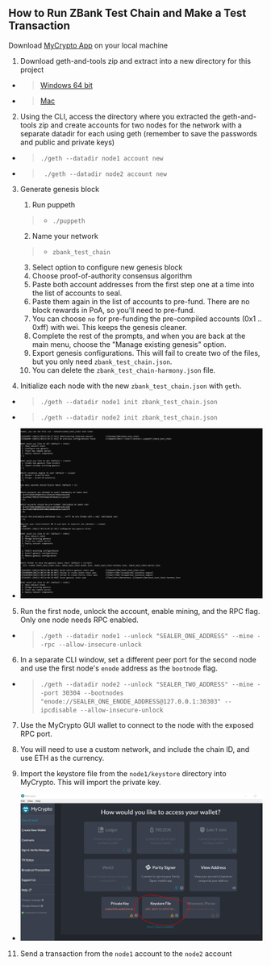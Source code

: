 ## How to Run ZBank Test Chain and Make a Test Transaction


Download [MyCrypto App](https://app.mycrypto.com/download-desktop-app) on your local machine 

1. Download geth-and-tools zip and extract into a new directory for this project
-   >[Windows 64 bit](https://gethstore.blob.core.windows.net/builds/geth-alltools-windows-amd64-1.9.7-a718daa6.zip)
-   >[Mac](https://gethstore.blob.core.windows.net/builds/geth-alltools-darwin-amd64-1.9.7-a718daa6.tar.gz)
    

2. Using the CLI, access the directory where you extracted the geth-and-tools zip and create accounts for two nodes for the network with a separate datadir for each using geth (remember to save the passwords and public and private keys)

-   >` ./geth --datadir node1 account new `

-   >` ./geth --datadir node2 account new`

3. Generate genesis block
    1. Run puppeth 
    >- `./puppeth`
    2. Name your network 
    >- `zbank_test_chain`
    3. Select option to configure new genesis block
    4. Choose proof-of-authority consensus algorithm
    5. Paste both account addresses from the first step one at a time into the list of accounts to seal.
    6. Paste them again in the list of accounts to pre-fund. There are no block rewards in PoA, so you'll need to pre-fund.
    7. You can choose `no` for pre-funding the pre-compiled accounts (0x1 .. 0xff) with wei. This keeps the genesis cleaner.
    8. Complete the rest of the prompts, and when you are back at the main menu, choose the "Manage existing genesis" option.
    9. Export genesis configurations. This will fail to create two of the files, but you only need `zbank_test_chain.json`.
    10. You can delete the `zbank_test_chain-harmony.json` file.

4. Initialize each node with the new `zbank_test_chain.json` with `geth`.

-   >`./geth --datadir node1 init zbank_test_chain.json`

-   >`./geth --datadir node2 init zbank_test_chain.json`

- ![Puppeth Config](./Screenshots/puppeth_config.PNG)
    
5. Run the first node, unlock the account, enable mining, and the RPC flag. Only one node needs RPC enabled.

-   >`./geth --datadir node1 --unlock "SEALER_ONE_ADDRESS" --mine --rpc --allow-insecure-unlock`

6. In a separate CLI window, set a different peer port for the second node and use the first node's `enode` address as the `bootnode` flag.

-   >`./geth --datadir node2 --unlock "SEALER_TWO_ADDRESS" --mine --port 30304 --bootnodes "enode://SEALER_ONE_ENODE_ADDRESS@127.0.0.1:30303" --ipcdisable --allow-insecure-unlock`

7. Use the MyCrypto GUI wallet to connect to the node with the exposed RPC port.

8. You will need to use a custom network, and include the chain ID, and use ETH as the currency.

10. Import the keystore file from the `node1/keystore` directory into MyCrypto. This will import the private key.

- ![Keystore Import](./Screenshots/keystore_import_mycrypto.PNG)

11. Send a transaction from the `node1` account to the `node2` account










